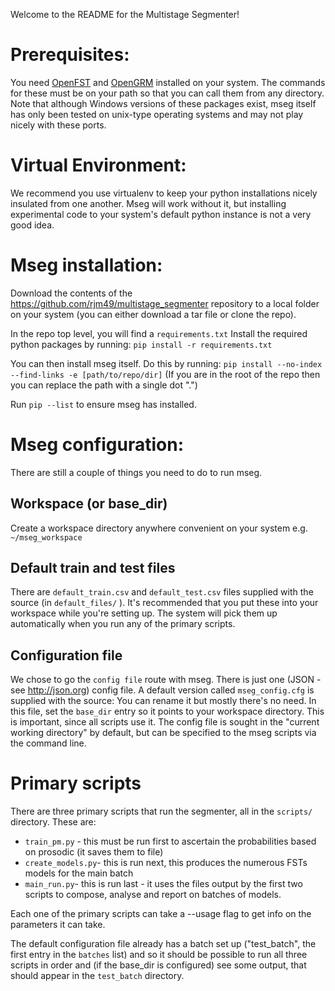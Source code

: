 Welcome to the README for the Multistage Segmenter!

# Prerequisites:
You need [OpenFST](http://www.openfst.org) and [OpenGRM](http://www.opengrm.org) installed on your system.  The commands for these must be on your path so that you can call them from any directory.
Note that although Windows versions of these packages exist, mseg itself has only been tested on unix-type operating systems and may not play nicely with these ports.

# Virtual Environment:
We recommend you use virtualenv to keep your python installations nicely insulated from one another.  Mseg will work without it, but installing experimental code to your system's default python instance is not a very good idea.

# Mseg installation:
Download the contents of the <https://github.com/rjm49/multistage_segmenter> repository to a local folder on your system (you can either download a tar file or clone the repo).

In the repo top level, you will find a `requirements.txt`
Install the required python packages by running: `pip install -r requirements.txt`

You can then install mseg itself.  Do this by running: `pip install --no-index --find-links -e [path/to/repo/dir]`
(If you are in the root of the repo then you can replace the path with a single dot ".")

Run `pip --list` to ensure mseg has installed.

# Mseg configuration:
There are still a couple of things you need to do to run mseg.

## Workspace (or base_dir)
Create a workspace directory anywhere convenient on your system e.g. `~/mseg_workspace`

## Default train and test files
There are `default_train.csv` and `default_test.csv` files supplied with the source (in `default_files/` ).  It's recommended that you put these into your workspace while you're setting up.  The system will pick them up automatically when you run any of the primary scripts.

## Configuration file
We chose to go the `config file` route with mseg.  There is just one (JSON - see <http://json.org>) config file.  A default version called `mseg_config.cfg` is supplied with the source: You can rename it but mostly there's no need. In this file, set the `base_dir` entry so it points to your workspace directory.  This is important, since all scripts use it.  The config file is sought in the "current working directory" by default, but can be specified to the mseg scripts via the command line.

# Primary scripts
There are three primary scripts that run the segmenter, all in the `scripts/` directory.  These are:
* `train_pm.py` - this must be run first to ascertain the probabilities based on prosodic (it saves them to file)
* `create_models.py`- this is run next, this produces the numerous FSTs models for the main batch
* `main_run.py`- this is run last - it uses the files output by the first two scripts to compose, analyse and report on batches of models.

Each one of the primary scripts can take a --usage flag to get info on the parameters it can take.

The default configuration file already has a batch set up ("test_batch", the first entry in the `batches` list) and so it should be possible to run all three scripts in order and (if the base_dir is configured) see some output, that should appear in the `test_batch` directory.
